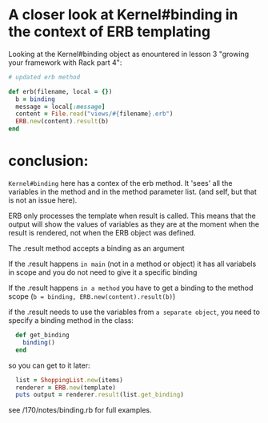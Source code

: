 # A closer look at Kernel#binding in the context of ERB templating
Looking at the Kernel#binding object as enountered in lesson 3
"growing your framework with Rack part 4":

```ruby
# updated erb method

def erb(filename, local = {})
  b = binding
  message = local[:message]
  content = File.read("views/#{filename}.erb")
  ERB.new(content).result(b)
end
```
# conclusion:

`Kernel#binding` here has a contex of the erb method. It 'sees'
all the variables in the method and in the method parameter list.
(and self, but that is not an issue here).

ERB only processes the template when result is called. This means that
the output will show the values of variables as they are at the moment
when the result is rendered, not when the ERB object was defined.

The .result method accepts a binding as an argument

If the .result happens `in main` (not in a method or object)
it has all variabels in scope and you do not need to give it a
specific binding

If the .result happens `in a method` you have to get a binding to
the method scope (`b = binding, ERB.new(content).result(b)`)

if the .result needs to use the variables from `a separate object`,
you need to specify a binding method in the class:
```ruby
  def get_binding
    binding()
  end
```
so you can get to it later:
```ruby
  list = ShoppingList.new(items)
  renderer = ERB.new(template)
  puts output = renderer.result(list.get_binding)
```
see /170/notes/binding.rb for full examples.



